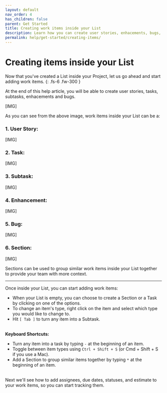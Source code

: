 ```yaml
---
layout: default
nav_order: 4
has_children: false
parent: Get Started
title: Creating work items inside your List
description: Learn how you can create user stories, enhacements, bugs, tasks, and subtasks inside your List.
permalink: help/get-started/creating-items/
---
```

# Creating items inside your List

Now that you've created a List inside your Project, let us go ahead and start adding work items. 
{: .fs-6 .fw-300 }

At the end of this help article, you will be able to create user stories, tasks, subtasks, enhacements and bugs.

[IMG]

As you can see from the above image, work items inside your List can be a:

### 1. User Story:

[IMG]

### 2. Task:

[IMG]

### 3. Subtask:

[IMG]

### 4. Enhancement:

[IMG]

### 5. Bug:

[IMG]

### 6. Section:

[IMG]

Sections can be used to group similar work items inside your List together to provide your team with more context.

---

Once inside your List, you can start adding work items:

- When your List is empty, you can choose to create a Section or a Task by clicking on one of the options. 
- To change an item's type, right click on the item and select which type you would like to change to.
- Hit ```[ Tab ]``` to turn any item into a Subtask.
<br><br>

__Keyboard Shortcuts:__

- Turn any item into a task by typing ```-``` at the beginning of an item.
- Toggle between item types using ```Ctrl + Shift + S``` (or Cmd + Shift + S if you use a Mac).
- Add a Section to group similar items together by typing ```*``` at the beginning of an item.
<br><br>

Next we'll see how to add assignees, due dates, statuses, and estimate to your work items, so you can start tracking them.